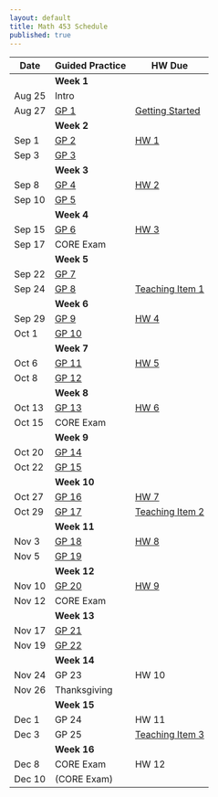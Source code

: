 ```yaml
---
layout: default
title: Math 453 Schedule
published: true
---
```








| Date   	| Guided Practice 	|  HW Due 	|
|--------	|---------	|-----------------	|
| 	| **Week 1**     	| |
| Aug 25 	| Intro  |	|
| Aug 27 	| [GP 1](/NSC-Math-453/GP1.html) | [Getting Started](http://www.overleaf.com/docs?snip_uri=https://raw.githubusercontent.com/sergeballif/NSC-Math-453/gh-pages/homework/Math453GettingStarted.tex&splash=none)	|
|     	|   **Week 2**      	|                 	|                	
| Sep 1 	| [GP 2](/NSC-Math-453/GP2.html) | [HW 1](http://www.overleaf.com/docs?snip_uri=https://raw.githubusercontent.com/sergeballif/NSC-Math-453/gh-pages/homework/Math453HW1.tex&splash=none)	|
| Sep 3 	| [GP 3](/NSC-Math-453/GP3.html)  | 	|   
|     	|   **Week 3**      	|                 	|                	
| Sep 8 	| [GP 4](/NSC-Math-453/GP4.html) | [HW 2](http://www.overleaf.com/docs?snip_uri=https://raw.githubusercontent.com/sergeballif/NSC-Math-453/gh-pages/homework/Math453HW2.tex&splash=none) |
| Sep 10 	| [GP 5](/NSC-Math-453/GP5.html) | |    
|     	|   **Week 4**      	|                 	|  
| Sep 15 	| [GP 6](/NSC-Math-453/GP6.html) | [HW 3](http://www.overleaf.com/docs?snip_uri=https://raw.githubusercontent.com/sergeballif/NSC-Math-453/gh-pages/homework/Math453HW3.tex&splash=none)|              	
| Sep 17 	| CORE Exam |	|
|     	|   **Week 5**      	|                 	|                	
| Sep 22 	| [GP 7](/NSC-Math-453/GP7.html) |  |
| Sep 24 	| [GP 8](/NSC-Math-453/GP8.html) | [Teaching Item 1](/NSC-Math-453/TeachingItems.html) |
|     	|   **Week 6**      	|                 	|                	
| Sep 29 	| [GP 9](/NSC-Math-453/GP9.html)  | [HW 4](http://www.overleaf.com/docs?snip_uri=https://raw.githubusercontent.com/sergeballif/NSC-Math-453/gh-pages/homework/Math453HW4.tex&splash=none) |
| Oct 1 	| [GP 10](/NSC-Math-453/GP10.html) |  |    
|     	|   **Week 7**      	|                 	|                	
| Oct 6  	| [GP 11](/NSC-Math-453/GP11.html) | [HW 5](http://www.overleaf.com/docs?snip_uri=https://raw.githubusercontent.com/sergeballif/NSC-Math-453/gh-pages/homework/Math453HW5.tex&splash=none) |
| Oct 8 	| [GP 12](/NSC-Math-453/GP12.html) | 	|        
|     	|   **Week 8**      	|                 	|                	
| Oct 13 	| [GP 13](/NSC-Math-453/GP13.html) | [HW 6](http://www.overleaf.com/docs?snip_uri=https://raw.githubusercontent.com/sergeballif/NSC-Math-453/gh-pages/homework/Math453HW6.tex&splash=none) |
| Oct 15	| CORE Exam  | 	|
|     	|   **Week 9**      	|                 	|           
| Oct 20 	| [GP 14](/NSC-Math-453/GP14.html) |	|     	
| Oct 22  | [GP 15](/NSC-Math-453/GP15.html) |	|
|     	|   **Week 10**      	|                 	|                	
| Oct 27 	| [GP 16](/NSC-Math-453/GP16.html) |	[HW 7](http://www.overleaf.com/docs?snip_uri=https://raw.githubusercontent.com/sergeballif/NSC-Math-453/gh-pages/homework/Math453HW7.tex&splash=none) |
| Oct 29 	| [GP 17](/NSC-Math-453/GP17.html) | [Teaching Item 2](/NSC-Math-453/homework/Math453TeachingItem2.pdf)	|
|     	|   **Week 11**      	|                 	|                	
| Nov 3 	| [GP 18](/NSC-Math-453/GP18.html)  | [HW 8](http://www.overleaf.com/docs?snip_uri=https://raw.githubusercontent.com/sergeballif/NSC-Math-453/gh-pages/homework/Math453HW8.tex&splash=none) |
| Nov 5 	| [GP 19](/NSC-Math-453/GP19.html)  | 	|          
|     	|   **Week 12**      	|                 	|                	
| Nov 10 	| [GP 20](/NSC-Math-453/GP20.html) | [HW 9](http://www.overleaf.com/docs?snip_uri=https://raw.githubusercontent.com/sergeballif/NSC-Math-453/gh-pages/homework/Math453HW9.tex&splash=none) |
| Nov 12 	| CORE Exam | 	|
|     	|   **Week 13**      	|                 	|  
| Nov 17 	| [GP 21](/NSC-Math-453/GP21.html) |  |
| Nov 19 	| [GP 22](/NSC-Math-453/GP22.html) | 	|          	
|     	|   **Week 14**      	|                 	|  
| Nov 24 	| GP 23 | HW 10  |
| Nov 26 	| Thanksgiving  |       	|
|     	|   **Week 15**      	|                 	|  
| Dec 1 	| GP 24 | HW 11  |
| Dec 3 	| GP 25 | [Teaching Item 3](/NSC-Math-453/homework/Math453TeachingItem3.pdf)	|          	
|     	|   **Week 16**      	|                 	|  
| Dec 8 	| CORE Exam  | HW 12 |
| Dec 10 	| (CORE Exam)  | 	|
